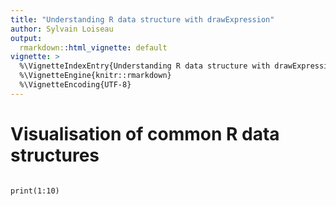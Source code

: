 ```yaml
---
title: "Understanding R data structure with drawExpression"
author: Sylvain Loiseau
output:
  rmarkdown::html_vignette: default
vignette: >
  %\VignetteIndexEntry{Understanding R data structure with drawExpression}
  %\VignetteEngine{knitr::rmarkdown}
  %\VignetteEncoding{UTF-8}
---
```


# Visualisation of common R data structures

```{r setup, include=FALSE}

```

```{r setup}
print(1:10)
```

